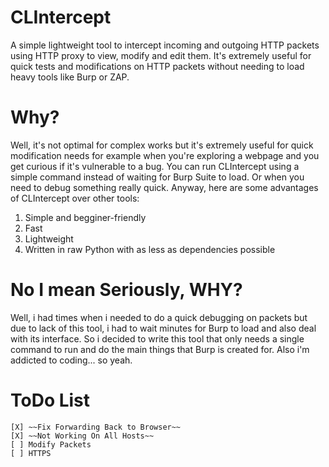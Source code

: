# CLIntercept

A simple lightweight tool to intercept incoming and outgoing HTTP packets using HTTP proxy to view, modify and edit them. It's extremely useful for quick tests and modifications on HTTP packets without needing to load heavy tools like Burp or ZAP. 

# Why?

Well, it's not optimal for complex works but it's extremely useful for quick modification needs for example when you're exploring a webpage and you get curious if it's vulnerable to a bug. You can run CLIntercept using a simple command instead of waiting for Burp Suite to load. Or when you need to debug something really quick. Anyway, here are some advantages of CLIntercept over other tools:
1. Simple and begginer-friendly
2. Fast
3. Lightweight
4. Written in raw Python with as less as dependencies possible

# No I mean Seriously, WHY?

Well, i had times when i needed to do a quick debugging on packets but due to lack of this tool, i had to wait minutes for Burp to load and also deal with its interface. So i decided to write this tool that only needs a single command to run and do the main things that Burp is created for. Also i'm addicted to coding... so yeah.

# ToDo List
	[X] ~~Fix Forwarding Back to Browser~~
	[X] ~~Not Working On All Hosts~~
	[ ] Modify Packets
	[ ] HTTPS